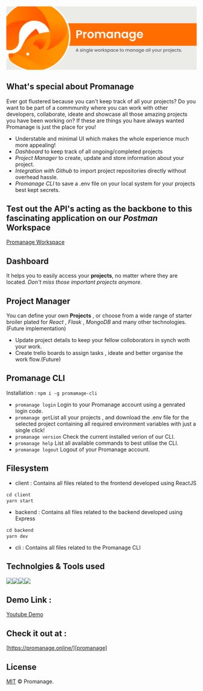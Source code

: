 
<p align="center">
  <br />
 <img src="https://github.com/avinash-vk/promanage/blob/main/promanage-logo.png"></img>
</p>

## What's special about Promanage

Ever got flustered because you can't keep track of all your projects? Do you want to be part of a commmunity where you can work with other developers, collaborate, ideate and showcase all those amazing projects you have been working on? If these are things you have always wanted Promanage is just the place for you! 

* Understable and minimal UI which makes the whole experience much more appealing!
* *Dashboard* to keep track of all ongoing/completed projects 
* *Project Manager* to create, update and store information about your project.
* *Integration with Github* to import project repositories directly without overhead hassle.
* *Promanage CLI* to save a .env file on your local system for your projects best kept secrets.

## Test out the API's acting as the backbone to this fascinating application on our *Postman* Workspace

[Promanage Workspace][postman]

## Dashboard

It helps you to easily access your **projects**, no matter where they are located. _Don't miss those important projects anymore_. 

## Project Manager

You can define your own **Projects** , or choose from a wide range of starter broiler plated for *React* , *Flask* , *MongoDB* and many other technologies. (Future implementation)
* Update project details to keep your fellow colloborators in synch woth your work.
* Create trello boards to assign tasks , ideate and better organise the work flow.(Future)

## Promanage CLI 

Installation : `npm i -g promamage-cli`

* `promanage login` Login to your Promanage account using a genrated login code.
* `promanage get`List all your projects , and download the .env file for the selected project containing all required environment variables with just a single click!
* `promanage version` Check the current installed verion of our CLI.
* `promanage help` List all available commands to best utilise the CLI.
* `promanage logout` Logout of your Promanage account.

## Filesystem

* client : Contains all files related to the frontend developed using ReactJS 
```console 
cd client
yarn start
```
* backend : Contains all files related to the backend developed using Express
```console 
cd backend
yarn dev
```
* cli : Contains all files related to the Promanage CLI

## Technolgies & Tools used

<img align="left" src="https://img.icons8.com/officel/32/000000/react.png"/>
<img align="left" src="https://img.icons8.com/color/32/nodejs.png"/>
<img align="left" src="https://img.icons8.com/color/32/000000/firebase.png"/>
<img align="left" src="https://img.icons8.com/color/32/000000/heroku.png"/>
<br/>

## Demo Link : 

[Youtube Demo][lol]

## Check it out at :

[https://promanage.online/][promanage]


## License

[MIT](LICENSE.md) &copy; Promanage.

[promanage]:https://promanage.online/
[lol]:[www.lol.com]
[postman]:[https://trello.com/c/KKKnLlt0]
